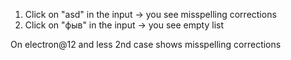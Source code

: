 1. Click on "asd" in the input -> you see misspelling corrections
2. Click on "фыв" in the input -> you see empty list

On electron@12 and less 2nd case shows misspelling corrections
